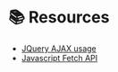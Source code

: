 # :books: Resources
* [JQuery AJAX usage](https://www.tutorialsteacher.com/jquery/jquery-ajax-method)
* [Javascript Fetch API](https://developer.mozilla.org/en-US/docs/Web/API/Fetch_API/Using_Fetch)